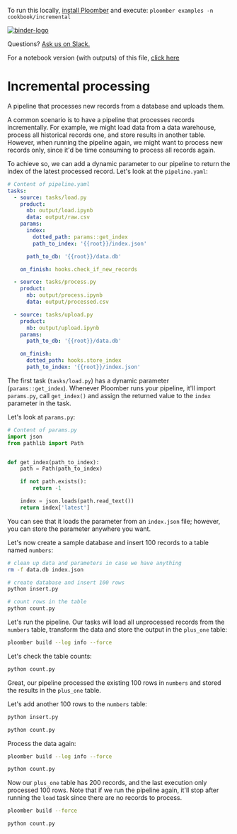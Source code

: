 <!-- start header -->
To run this locally, [install Ploomber](https://docs.ploomber.io/en/latest/get-started/quick-start.html) and execute: `ploomber examples -n cookbook/incremental`

[![binder-logo](https://raw.githubusercontent.com/ploomber/projects/master/_static/open-in-jupyterlab.svg)](https://binder.ploomber.io/v2/gh/ploomber/binder-env/main?urlpath=git-pull%3Frepo%3Dhttps%253A%252F%252Fgithub.com%252Fploomber%252Fprojects%26urlpath%3Dlab%252Ftree%252Fprojects%252Fcookbook/incremental%252FREADME.ipynb%26branch%3Dmaster)

Questions? [Ask us on Slack.](https://ploomber.io/community/)

For a notebook version (with outputs) of this file, [click here](https://github.com/ploomber/projects/blob/master/cookbook/incremental/README.ipynb)
<!-- end header -->



# Incremental processing

<!-- start description -->
A pipeline that processes new records from a database and uploads them.
<!-- end description -->


A common scenario is to have a pipeline that processes records incrementally. For example, we might load data from a data warehouse, process all historical records one, and store results in another table. However, when running the pipeline again, we might want to process new records only, since it'd be time consuming to process all records again.

To achieve so, we can add a dynamic parameter to our pipeline to return the index of the latest processed record. Let's look at the `pipeline.yaml`:

<!-- #md -->
```yaml
# Content of pipeline.yaml
tasks:
  - source: tasks/load.py
    product:
      nb: output/load.ipynb
      data: output/raw.csv
    params:
      index: 
        dotted_path: params::get_index
        path_to_index: '{{root}}/index.json'

      path_to_db: '{{root}}/data.db'

    on_finish: hooks.check_if_new_records

  - source: tasks/process.py
    product:
      nb: output/process.ipynb
      data: output/processed.csv

  - source: tasks/upload.py
    product:
      nb: output/upload.ipynb
    params:
      path_to_db: '{{root}}/data.db'

    on_finish:
      dotted_path: hooks.store_index
      path_to_index: '{{root}}/index.json'
```
<!-- #endmd -->


The first task (`tasks/load.py`) has a dynamic parameter (`params::get_index`). Whenever Ploomber runs your pipeline, it'll import `params.py`, call `get_index()` and assign the returned value to the `index` parameter in the task.

Let's look at `params.py`:

<!-- #md -->
```python
# Content of params.py
import json
from pathlib import Path


def get_index(path_to_index):
    path = Path(path_to_index)

    if not path.exists():
        return -1

    index = json.loads(path.read_text())
    return index['latest']

```
<!-- #endmd -->

You can see that it loads the parameter from an `index.json` file; however, you can store the parameter anywhere you want.

Let's now create a sample database and insert 100 records to a table named `numbers`:

```bash
# clean up data and parameters in case we have anything
rm -f data.db index.json
```

```bash
# create database and insert 100 rows
python insert.py
```

```bash
# count rows in the table
python count.py
```

Let's run the pipeline. Our tasks will load all unprocessed records from the `numbers` table, transform the data and store the output in the `plus_one` table:

```bash
ploomber build --log info --force
```

Let's check the table counts:

```bash
python count.py
```

Great, our pipeline processed the existing 100 rows in `numbers` and stored the results in the `plus_one` table.

Let's add another 100 rows to the `numbers` table:

```bash
python insert.py
```

```bash
python count.py
```

Process the data again:

```bash
ploomber build --log info --force
```

```bash
python count.py
```

Now our `plus_one` table has 200 records, and the last execution only processed 100 rows. Note that if we run the pipeline again, it'll stop after running the `load` task since there are no records to process.

```bash
ploomber build --force
```

```bash
python count.py
```